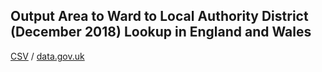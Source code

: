 ## Output Area to Ward to Local Authority District (December 2018) Lookup in England and Wales

[CSV](csv/097.csv) / [data.gov.uk](https://data.gov.uk/dataset/4c627241-9fc7-47bd-92f2-2c581277be99/output-area-to-ward-to-local-authority-district-december-2018-lookup-in-england-and-wales)

